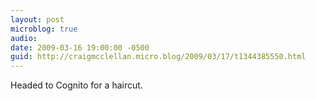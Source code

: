 ```yaml
---
layout: post
microblog: true
audio: 
date: 2009-03-16 19:00:00 -0500
guid: http://craigmcclellan.micro.blog/2009/03/17/t1344385550.html
---
```

Headed to Cognito for a haircut.
